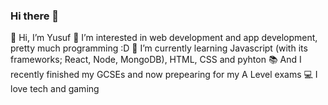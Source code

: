 ### Hi there 👋

👋 Hi, I’m Yusuf
👀 I’m interested in web development and app development, pretty much programming :D
🌱 I’m currently learning Javascript (with its frameworks; React, Node, MongoDB), HTML, CSS and pyhton
📚 And I recently finished my GCSEs and now prepearing for my A Level exams
💻 I love tech and gaming
